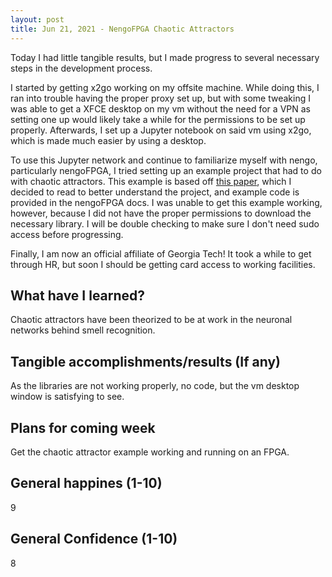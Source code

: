 ```yaml
---
layout: post
title: Jun 21, 2021 - NengoFPGA Chaotic Attractors
---
```


Today I had little tangible results, but I made progress to several necessary steps in the development process.

I started by getting x2go working on my offsite machine. While doing this, I ran into trouble having the proper proxy set up, but with some tweaking I was able to get a XFCE desktop on my vm without the need for a VPN as setting one up would likely take a while for the permissions to be set up properly. Afterwards, I set up a Jupyter notebook on said vm using x2go, which is made much easier by using a desktop.

To use this Jupyter network and continue to familiarize myself with nengo, particularly nengoFPGA, I tried setting up an example project that had to do with chaotic attractors. This example is based off [this paper](http://compneuro.uwaterloo.ca/files/publications/eliasmith.2005b.pdf), which I decided to read to better understand the project, and example code is provided in the nengoFPGA docs. I was unable to get this example working, however, because I did not have the proper permissions to download the necessary library. I will be double checking to make sure I don't need sudo access before progressing.

Finally, I am now an official affiliate of Georgia Tech! It took a while to get through HR, but soon I should be getting card access to working facilities. 

## What have I learned?

Chaotic attractors have been theorized to be at work in the neuronal networks behind smell recognition.

## Tangible accomplishments/results  (If any)

As the libraries are not working properly, no code, but the vm desktop window is satisfying to see.

## Plans for coming week

Get the chaotic attractor example working and running on an FPGA. 

## General happines (1-10)	

9

## General Confidence (1-10)

8 

